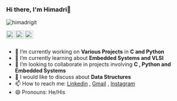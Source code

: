 ### Hi there, I'm Himadri👋
<p align="left"> <img src="https://komarev.com/ghpvc/?username=himadrigit&label=Views&color=blue&style=plastic" alt="himadrigit" /> </p>

<a href="https://linkedin.com/in/himadribhattacharya3/">
  <img align="left" alt="Himadri's Linkdein" width="22px" src="https://cdn.jsdelivr.net/npm/simple-icons@v3/icons/linkedin.svg" />
</a>
<a href="https://github.com/himadrigit">
  <img align="left" alt="Himadri's Github" width="22px" src="https://cdn.jsdelivr.net/npm/simple-icons@v3/icons/github.svg" />
</a>
<a href="https://www.instagram.com/himadribh_/">
  <img align="left" alt="Himadri's Instagram" width="22px" src="https://cdn.jsdelivr.net/npm/simple-icons@v3/icons/instagram.svg" />
</a>


<br/>
<br/>

- 🔭 I’m currently working on **Various Projects** in **C and Python**
- 🌱 I’m currently learning about **Embedded Systems and VLSI**
- 👯 I’m looking to collaborate in projects involving **C , Python and Embedded Systems**
- 💬 I would like to discuss about **Data Structures**
- 📫 How to reach me:  [Linkedin](https://linkedin.com/in/himadribhattacharya3/) , [Gmail](hbhattacharya3@gmail.com) , [Instagram](https:/www.instagram.com/himadribh_/)
- 😄 Pronouns: He/His

